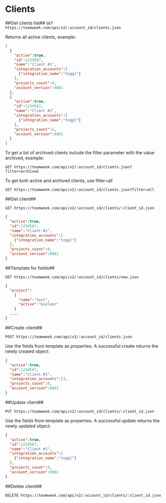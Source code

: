 Clients
==========

##Get clients list##
`GET https://teamweek.com/api/v2/:account_id/clients.json`

Returns all active clients, example:

```json
[
  {
    "active":true,
    "id":1234567,
    "name":"Client #1",
    "integration_accounts":[
      {"integration_name":"toggl"}
    ],
    "projects_count":0,
    "account_version":8881
  },
  {
    "active":true,
    "id":1234567,
    "name":"Client #2",
    "integration_accounts":[
      {"integration_name":"toggl"}
    ],
    "projects_count":5,
    "account_version":8881
  }
]
```

To get a list of archived clients include the filter parameter with the value archived, example:

`GET https://teamweek.com/api/v2/:account_id/clients.json?filter=archived`

To get both active and archived clients, use filter=all

`GET https://teamweek.com/api/v2/:account_id/clients.json?filter=all`

##Get client##

`GET https://teamweek.com/api/v2/:account_id/clients/:client_id.json`

```json
{
  "active":true,
  "id":1234567,
  "name":"Client #1",
  "integration_accounts":[
    {"integration_name":"toggl"}
  ],
  "projects_count":0,
  "account_version":8881
}
```

##Template for fields##

`GET https://teamweek.com/api/v2/:account_id/clients/new.json`

```json
{
  "project":
    {
      "name":"text",
      "active":"boolean"
    }
  ....
}
```

##Create client##

`POST https://teamweek.com/api/v2/:account_id/clients.json`

Use the fields from template as properties. A successful create returns the newly created object:

```json
{
  "active":true,
  "id":1234567,
  "name":"Client #1",
  "integration_accounts":[],
  "projects_count":0,
  "account_version":8881
}
```

##Update client##

`PUT https://teamweek.com/api/v2/:account_id/clients/:client_id.json`

Use the fields from template as properties. A successful update returns the newly updated object:

```json
{
  "active":true,
  "id":1234567,
  "name":"Client #1",
  "integration_accounts":[
    {"integration_name":"toggl"}
  ],
  "projects_count":0,
  "account_version":8881
}
```

##Delete client##

`DELETE https://teamweek.com/api/v2/:account_id/clients/:client_id.json`